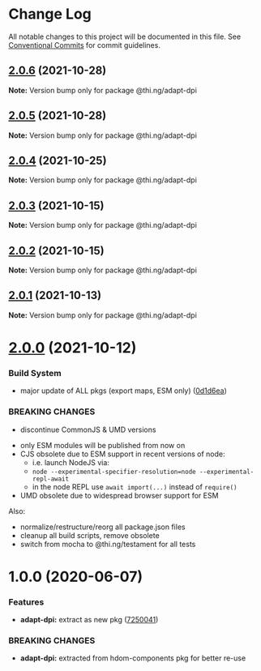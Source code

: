 # Change Log

All notable changes to this project will be documented in this file.
See [Conventional Commits](https://conventionalcommits.org) for commit guidelines.

## [2.0.6](https://github.com/thi-ng/umbrella/compare/@thi.ng/adapt-dpi@2.0.5...@thi.ng/adapt-dpi@2.0.6) (2021-10-28)

**Note:** Version bump only for package @thi.ng/adapt-dpi





## [2.0.5](https://github.com/thi-ng/umbrella/compare/@thi.ng/adapt-dpi@2.0.4...@thi.ng/adapt-dpi@2.0.5) (2021-10-28)

**Note:** Version bump only for package @thi.ng/adapt-dpi





## [2.0.4](https://github.com/thi-ng/umbrella/compare/@thi.ng/adapt-dpi@2.0.3...@thi.ng/adapt-dpi@2.0.4) (2021-10-25)

**Note:** Version bump only for package @thi.ng/adapt-dpi





## [2.0.3](https://github.com/thi-ng/umbrella/compare/@thi.ng/adapt-dpi@2.0.2...@thi.ng/adapt-dpi@2.0.3) (2021-10-15)

**Note:** Version bump only for package @thi.ng/adapt-dpi





## [2.0.2](https://github.com/thi-ng/umbrella/compare/@thi.ng/adapt-dpi@2.0.1...@thi.ng/adapt-dpi@2.0.2) (2021-10-15)

**Note:** Version bump only for package @thi.ng/adapt-dpi





## [2.0.1](https://github.com/thi-ng/umbrella/compare/@thi.ng/adapt-dpi@2.0.0...@thi.ng/adapt-dpi@2.0.1) (2021-10-13)

**Note:** Version bump only for package @thi.ng/adapt-dpi





# [2.0.0](https://github.com/thi-ng/umbrella/compare/@thi.ng/adapt-dpi@1.0.23...@thi.ng/adapt-dpi@2.0.0) (2021-10-12)


### Build System

* major update of ALL pkgs (export maps, ESM only) ([0d1d6ea](https://github.com/thi-ng/umbrella/commit/0d1d6ea9fab2a645d6c5f2bf2591459b939c09b6))


### BREAKING CHANGES

* discontinue CommonJS & UMD versions

- only ESM modules will be published from now on
- CJS obsolete due to ESM support in recent versions of node:
  - i.e. launch NodeJS via:
  - `node --experimental-specifier-resolution=node --experimental-repl-await`
  - in the node REPL use `await import(...)` instead of `require()`
- UMD obsolete due to widespread browser support for ESM

Also:
- normalize/restructure/reorg all package.json files
- cleanup all build scripts, remove obsolete
- switch from mocha to @thi.ng/testament for all tests






#  1.0.0 (2020-06-07) 

###  Features 

- **adapt-dpi:** extract as new pkg ([7250041](https://github.com/thi-ng/umbrella/commit/7250041e30995844ac20295bdb36b351f5b2ccc8)) 

###  BREAKING CHANGES 

- **adapt-dpi:** extracted from hdom-components pkg for better re-use
